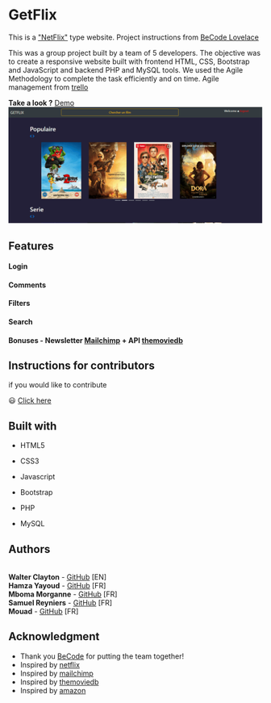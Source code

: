 # GetFlix

This is a ["NetFlix"](https://www.netflix.com/) type website. 
Project instructions from [BeCode Lovelace](https://github.com/becodeorg/BXL-Lovelace-4.14/tree/master/parcours/06.Projet--GetFlix)

This was a group project built by a team of 5 developers. The objective was to create a responsive website built with frontend  HTML, CSS, Bootstrap and JavaScript and backend PHP and MySQL tools.
We used the Agile Methodology to complete the task efficiently and on time.
Agile management from [trello](https://trello.com)

**Take a look ?** [Demo](https://walter-clayton.github.io/getflix/)
![demo](./Photos/demo.gif)

## Features

#### Login

#### Comments

#### Filters 

#### Search

#### Bonuses - Newsletter [Mailchimp](https://mailchimp.com/en/) + API [themoviedb](https://www.themoviedb.org/documentation/api)

## Instructions for contributors

if you would like to contribute 

:smiley: [Click here](contribute.md)


## Built with

* HTML5
* CSS3
* Javascript
* Bootstrap

* PHP
* MySQL


## Authors

<br>**Walter Clayton** - [GitHub](https://github.com/walter-clayton) [EN]
<br>**Hamza Yayoud** - [GitHub](https://github.com/YajoudHamza) [FR]
<br>**Mboma Morganne** - [GitHub](https://github.com/mbomamorgane) [FR]
<br>**Samuel Reyniers** - [GitHub](https://github.com/ReyniersSamuel) [FR]
<br>**Mouad** - [GitHub](https://github.com/Mouad-becode) [FR]

## Acknowledgment

* Thank you [BeCode](https://www.becode.org) for putting the team together!
* Inspired by [netflix](https://www.netflix.com/) 
* Inspired by [mailchimp](https://mailchimp.com/en/) 
* Inspired by [themoviedb](https://www.themoviedb.org/documentation/api) 
* Inspired by [amazon](https://www.amazon.com/Prime-Video) 
